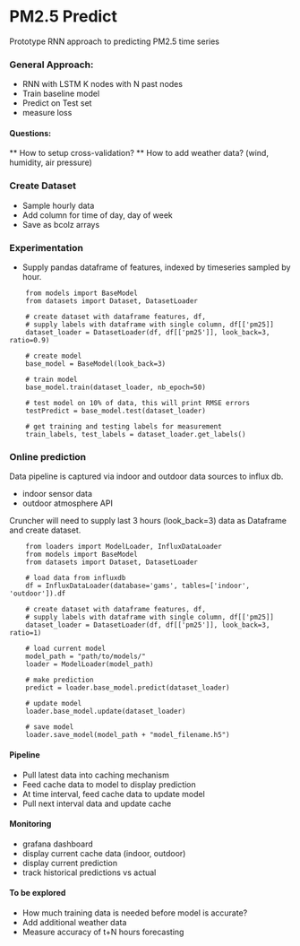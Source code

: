 # PM2.5 Predict

Prototype RNN approach to predicting PM2.5 time series

### General Approach:
- RNN with LSTM K nodes with N past nodes
- Train baseline model 
- Predict on Test set
- measure loss

#### Questions:
** How to setup cross-validation? 
** How to add weather data? (wind, humidity, air pressure)

### Create Dataset
- Sample hourly data
- Add column for time of day, day of week
- Save as bcolz arrays


### Experimentation
- Supply pandas dataframe of features,  indexed by timeseries sampled by hour. 

````
    from models import BaseModel
    from datasets import Dataset, DatasetLoader

    # create dataset with dataframe features, df, 
    # supply labels with dataframe with single column, df[['pm25]]
    dataset_loader = DatasetLoader(df, df[['pm25']], look_back=3, ratio=0.9)

    # create model
    base_model = BaseModel(look_back=3)
    
    # train model 
    base_model.train(dataset_loader, nb_epoch=50)

    # test model on 10% of data, this will print RMSE errors
    testPredict = base_model.test(dataset_loader)

    # get training and testing labels for measurement
    train_labels, test_labels = dataset_loader.get_labels()
````

### Online prediction

Data pipeline is captured via indoor and outdoor data sources to influx db. 
- indoor sensor data
- outdoor atmosphere API

Cruncher will need to supply last 3 hours (look_back=3) data as Dataframe and create dataset. 

````
    from loaders import ModelLoader, InfluxDataLoader
    from models import BaseModel
    from datasets import Dataset, DatasetLoader

    # load data from influxdb
    df = InfluxDataLoader(database='gams', tables=['indoor', 'outdoor']).df

    # create dataset with dataframe features, df, 
    # supply labels with dataframe with single column, df[['pm25]]
    dataset_loader = DatasetLoader(df, df[['pm25']], look_back=3, ratio=1)

    # load current model
    model_path = "path/to/models/"
    loader = ModelLoader(model_path)

    # make prediction
    predict = loader.base_model.predict(dataset_loader)

    # update model
    loader.base_model.update(dataset_loader)

    # save model
    loader.save_model(model_path + "model_filename.h5")

````

#### Pipeline
- Pull latest data into caching mechanism
- Feed cache data to model to display prediction
- At time interval, feed cache data to update model
- Pull next interval data and update cache

#### Monitoring
- grafana dashboard
- display current cache data (indoor, outdoor)
- display current prediction
- track historical predictions vs actual 

#### To be explored
- How much training data is needed before model is accurate?
- Add additional weather data
- Measure accuracy of t+N hours forecasting
